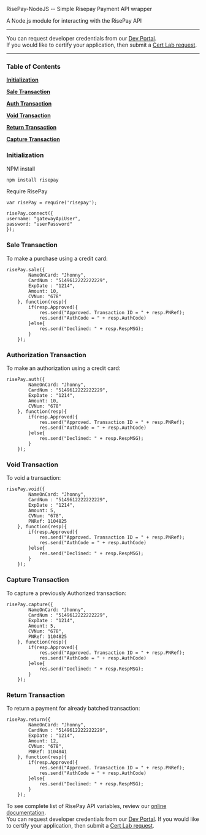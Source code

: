 RisePay-NodeJS -- Simple Risepay Payment API wrapper

A Node.js module for interacting with the RisePay API

<hr>
You can request developer credentials from our <a href='http://sales.risepay.com/rise-dev-access.html'>Dev Portal</a>.</br> If you would like to certify your application, then submit a <a href='http://sales.risepay.com/rise-cert-lab-access.html'>Cert Lab request</a>.
<hr>

### Table of Contents
**[Initialization](#initialization)**

**[Sale Transaction](#sale-transaction)**

**[Auth Transaction](#authorization-transaction)**

**[Void Transaction](#void-transaction)**

**[Return Transaction](#return-transaction)**

**[Capture Transaction](#capture-transaction)**



### Initialization
NPM install

  ```javascript
  npm install risepay
  ```

Require RisePay
  ```	
  var risePay = require('risepay');

  risePay.connect({
  username: "gatewayApiUser",
  password: "userPassword" 
  });
  ```

### Sale Transaction
To make a purchase using a credit card:
	
	risePay.sale({
			NameOnCard: "Jhonny",
			CardNum : "5149612222222229",
			ExpDate : "1214",
			Amount: 10,
			CVNum: "678"
		}, function(resp){
			if(resp.Approved){
				res.send("Approved. Transaction ID = " + resp.PNRef);
				res.send("AuthCode = " + resp.AuthCode)
			}else{
				res.send("Declined: " + resp.RespMSG);
			}
		});	

### Authorization Transaction
To make an authorization using a credit card:

	risePay.auth({
			NameOnCard: "Jhonny",
			CardNum : "5149612222222229",
			ExpDate : "1214",
			Amount: 10,
			CVNum: "678"
		}, function(resp){
			if(resp.Approved){
				res.send("Approved. Transaction ID = " + resp.PNRef);
				res.send("AuthCode = " + resp.AuthCode)
			}else{
				res.send("Declined: " + resp.RespMSG);
			}	
		});	

### Void Transaction

To void a transaction:

	risePay.void({
			NameOnCard: "Jhonny",
			CardNum : "5149612222222229",
			ExpDate : "1214",
			Amount: 5,
			CVNum: "678",
			PNRef: 1104825
		}, function(resp){
			if(resp.Approved){
				res.send("Approved. Transaction ID = " + resp.PNRef);
				res.send("AuthCode = " + resp.AuthCode)
			}else{
				res.send("Declined: " + resp.RespMSG);
			}
		});	

### Capture Transaction

To capture a previously Authorized transaction:
	
	risePay.capture({
			NameOnCard: "Jhonny",
			CardNum : "5149612222222229",
			ExpDate : "1214",
			Amount: 5,
			CVNum: "678",
			PNRef: 1104825
		}, function(resp){
			if(resp.Approved){
				res.send("Approved. Transaction ID = " + resp.PNRef);
				res.send("AuthCode = " + resp.AuthCode)
			}else{
				res.send("Declined: " + resp.RespMSG);
			}
		});	


### Return Transaction

To return a payment for already batched transaction:
	
	risePay.return({
			NameOnCard: "Jhonny",
			CardNum : "5149612222222229",
			ExpDate : "1214",
			Amount: 12,
			CVNum: "678",
			PNRef: 1104841
		}, function(resp){
			if(resp.Approved){
				res.send("Approved. Transaction ID = " + resp.PNRef);
				res.send("AuthCode = " + resp.AuthCode)
			}else{
				res.send("Declined: " + resp.RespMSG);
			}
		});	


	
To see complete list of RisePay API variables, review our <a href='https://gateway1.risepay.com/vt/nethelp/Documents/processcreditcard.htm'>online documentation</a>. </br> You can request developer credentials from our <a href='http://sales.risepay.com/rise-dev-access.html'>Dev Portal</a>.  If you would like to certify your application, then submit a <a href='http://sales.risepay.com/rise-cert-lab-access.html'>Cert Lab request</a>.


